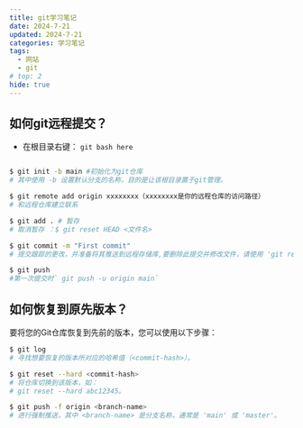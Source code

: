 ```yaml
---
title: git学习笔记
date: 2024-7-21
updated: 2024-7-21
categories: 学习笔记
tags:
  - 网站
  - git
# top: 2
hide: true
---
```




## 如何git远程提交？
* 在根目录右键： `git bash here`
```bash

$ git init -b main #初始化为git仓库
# 其中使用 -b 设置默认分支的名称，目的是让该根目录置于git管理。

$ git remote add origin xxxxxxxx（xxxxxxxx是你的远程仓库的访问路径）
# 和远程仓库建立联系

$ git add . # 暂存
# 取消暂存 ：$ git reset HEAD <文件名>

$ git commit -m "First commit" 
# 提交跟踪的更改，并准备将其推送到远程存储库,要删除此提交并修改文件，请使用 'git reset --soft HEAD~1' 并再次提交和添加文件。

$ git push
#第一次提交时` git push -u origin main`
```
## 如何恢复到原先版本？
要将您的Git仓库恢复到先前的版本，您可以使用以下步骤：


   ```bash
   $ git log
   # 寻找想要恢复的版本所对应的哈希值（<commit-hash>）。

   $ git reset --hard <commit-hash>
   # 将仓库切换到该版本，如：
   # git reset --hard abc12345。

   $ git push -f origin <branch-name>
   # 进行强制推送，其中 <branch-name> 是分支名称，通常是 'main' 或 'master'。
   ```



